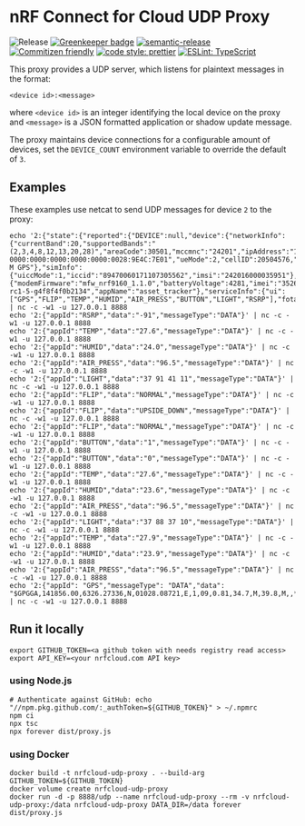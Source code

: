 # nRF Connect for Cloud UDP Proxy

![Release](https://github.com/coderbyheart/nrfcloud-udp-proxy/workflows/Release/badge.svg?branch=saga)
[![Greenkeeper badge](https://badges.greenkeeper.io/coderbyheart/nrfcloud-udp-proxy.svg)](https://greenkeeper.io/)
[![semantic-release](https://img.shields.io/badge/%20%20%F0%9F%93%A6%F0%9F%9A%80-semantic--release-e10079.svg)](https://github.com/semantic-release/semantic-release)
[![Commitizen friendly](https://img.shields.io/badge/commitizen-friendly-brightgreen.svg)](http://commitizen.github.io/cz-cli/)
[![code style: prettier](https://img.shields.io/badge/code_style-prettier-ff69b4.svg)](https://github.com/prettier/prettier/)
[![ESLint: TypeScript](https://img.shields.io/badge/ESLint-TypeScript-blue.svg)](https://github.com/typescript-eslint/typescript-eslint)

This proxy provides a UDP server, which listens for plaintext messages in the
format:

    <device id>:<message>

where `<device id>` is an integer identifying the local device on the proxy and
`<message>` is a JSON formatted application or shadow update message.

The proxy maintains device connections for a configurable amount of devices, set
the `DEVICE_COUNT` environment variable to override the default of `3`.

## Examples

These examples use netcat to send UDP messages for device `2` to the proxy:

    echo '2:{"state":{"reported":{"DEVICE":null,"device":{"networkInfo":{"currentBand":20,"supportedBands":"(2,3,4,8,12,13,20,28)","areaCode":30501,"mccmnc":"24201","ipAddress":"10.138.82.5 0000:0000:0000:0000:0000:0028:9E4C:7E01","ueMode":2,"cellID":20504576,"networkMode":"LTE-M GPS"},"simInfo":{"uiccMode":1,"iccid":"89470060171107305562","imsi":"242016000035951"},"deviceInfo":{"modemFirmware":"mfw_nrf9160_1.1.0","batteryVoltage":4281,"imei":"352656100442808","board":"nrf9160_pca20035","appVersion":"v1.2.0-rc1-5-g4f8f4f0b2134","appName":"asset_tracker"},"serviceInfo":{"ui":["GPS","FLIP","TEMP","HUMID","AIR_PRESS","BUTTON","LIGHT","RSRP"],"fota_v1":null}}}}}' | nc -c -w1 -u 127.0.0.1 8888
    echo '2:{"appId":"RSRP","data":"-91","messageType":"DATA"}' | nc -c -w1 -u 127.0.0.1 8888
    echo '2:{"appId":"TEMP","data":"27.6","messageType":"DATA"}' | nc -c -w1 -u 127.0.0.1 8888
    echo '2:{"appId":"HUMID","data":"24.0","messageType":"DATA"}' | nc -c -w1 -u 127.0.0.1 8888
    echo '2:{"appId":"AIR_PRESS","data":"96.5","messageType":"DATA"}' | nc -c -w1 -u 127.0.0.1 8888
    echo '2:{"appId":"LIGHT","data":"37 91 41 11","messageType":"DATA"}' | nc -c -w1 -u 127.0.0.1 8888
    echo '2:{"appId":"FLIP","data":"NORMAL","messageType":"DATA"}' | nc -c -w1 -u 127.0.0.1 8888
    echo '2:{"appId":"FLIP","data":"UPSIDE_DOWN","messageType":"DATA"}' | nc -c -w1 -u 127.0.0.1 8888
    echo '2:{"appId":"FLIP","data":"NORMAL","messageType":"DATA"}' | nc -c -w1 -u 127.0.0.1 8888
    echo '2:{"appId":"BUTTON","data":"1","messageType":"DATA"}' | nc -c -w1 -u 127.0.0.1 8888
    echo '2:{"appId":"BUTTON","data":"0","messageType":"DATA"}' | nc -c -w1 -u 127.0.0.1 8888
    echo '2:{"appId":"TEMP","data":"27.6","messageType":"DATA"}' | nc -c -w1 -u 127.0.0.1 8888
    echo '2:{"appId":"HUMID","data":"23.6","messageType":"DATA"}' | nc -c -w1 -u 127.0.0.1 8888
    echo '2:{"appId":"AIR_PRESS","data":"96.5","messageType":"DATA"}' | nc -c -w1 -u 127.0.0.1 8888
    echo '2:{"appId":"LIGHT","data":"37 88 37 10","messageType":"DATA"}' | nc -c -w1 -u 127.0.0.1 8888
    echo '2:{"appId":"TEMP","data":"27.9","messageType":"DATA"}' | nc -c -w1 -u 127.0.0.1 8888
    echo '2:{"appId":"HUMID","data":"23.9","messageType":"DATA"}' | nc -c -w1 -u 127.0.0.1 8888
    echo '2:{"appId":"AIR_PRESS","data":"96.5","messageType":"DATA"}' | nc -c -w1 -u 127.0.0.1 8888
    echo '2:{"appId": "GPS","messageType": "DATA","data": "$GPGGA,141856.00,6326.27336,N,01028.08721,E,1,09,0.81,34.7,M,39.8,M,,*64"}' | nc -c -w1 -u 127.0.0.1 8888

## Run it locally

    export GITHUB_TOKEN=<a github token with needs registry read access>
    export API_KEY=<your nrfcloud.com API key>

### using Node.js

    # Authenticate against GitHub: echo "//npm.pkg.github.com/:_authToken=${GITHUB_TOKEN}" > ~/.npmrc
    npm ci
    npx tsc
    npx forever dist/proxy.js

### using Docker

    docker build -t nrfcloud-udp-proxy . --build-arg GITHUB_TOKEN=${GITHUB_TOKEN}
    docker volume create nrfcloud-udp-proxy
    docker run -d -p 8888/udp --name nrfcloud-udp-proxy --rm -v nrfcloud-udp-proxy:/data nrfcloud-udp-proxy DATA_DIR=/data forever dist/proxy.js
